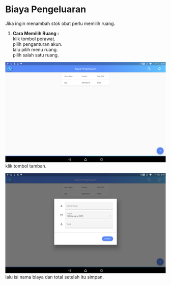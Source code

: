 # Biaya Pengeluaran
 Jika ingin menambah stok obat perlu memilih ruang.   
1. **Cara Memilih Ruang :**    
    klik tombol perawat.  
    pilih penganturan akun.   
    lalu pilih menu ruang.    
    pilih salah satu ruang.

![1](../img/pengeluaran1.png)
klik tombol tambah.

![1](../img/pengeluaran2.png)
lalu isi nama biaya dan total setelah itu simpan.


